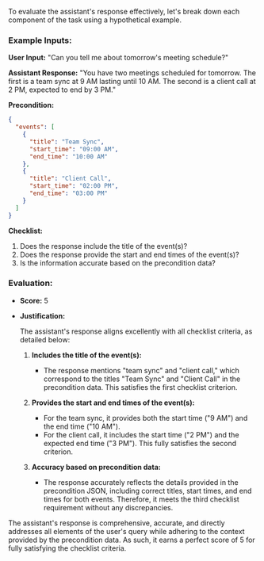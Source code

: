To evaluate the assistant's response effectively, let's break down each component of the task using a hypothetical example.

### Example Inputs:

**User Input:**
"Can you tell me about tomorrow's meeting schedule?"

**Assistant Response:**
"You have two meetings scheduled for tomorrow. The first is a team sync at 9 AM lasting until 10 AM. The second is a client call at 2 PM, expected to end by 3 PM."

**Precondition:**
```json
{
  "events": [
    {
      "title": "Team Sync",
      "start_time": "09:00 AM",
      "end_time": "10:00 AM"
    },
    {
      "title": "Client Call",
      "start_time": "02:00 PM",
      "end_time": "03:00 PM"
    }
  ]
}
```

**Checklist:**
1. Does the response include the title of the event(s)?
2. Does the response provide the start and end times of the event(s)?
3. Is the information accurate based on the precondition data?

### Evaluation:

- **Score:** 5

- **Justification:**

  The assistant's response aligns excellently with all checklist criteria, as detailed below:

  1. **Includes the title of the event(s):** 
     - The response mentions "team sync" and "client call," which correspond to the titles "Team Sync" and "Client Call" in the precondition data. This satisfies the first checklist criterion.

  2. **Provides the start and end times of the event(s):**
     - For the team sync, it provides both the start time ("9 AM") and the end time ("10 AM").
     - For the client call, it includes the start time ("2 PM") and the expected end time ("3 PM"). This fully satisfies the second criterion.

  3. **Accuracy based on precondition data:**
     - The response accurately reflects the details provided in the precondition JSON, including correct titles, start times, and end times for both events. Therefore, it meets the third checklist requirement without any discrepancies.

The assistant's response is comprehensive, accurate, and directly addresses all elements of the user's query while adhering to the context provided by the precondition data. As such, it earns a perfect score of 5 for fully satisfying the checklist criteria.